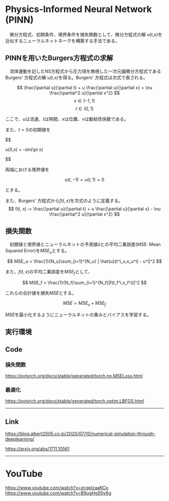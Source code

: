 #  Physics-Informed Neural Network (PINN)
　微分方程式、初期条件、境界条件を損失関数として、微分方程式の解 u(t,x)を近似するニューラルネットネークを構築する手法である。

## PINNを用いたBurgers方程式の求解
　流体運動を記したNS方程式から圧力項を無視した一次元偏微分方程式であるBurgers' 方程式の解 u(t,x)を得る。Burgers' 方程式は次式で表される。

$$
\frac{\partial u}{\partial t} + u \frac{\partial u}{\partial x}
= \nu \frac{\partial^2 u}{\partial x^2}  
$$
$$
x \in (-1, 1)
$$
$$
t \in (0, 1]
$$

ここで、$u$は流速、$t$は時間、$x$は位置、$\nu$は動粘性係数である。


また、$t=0$の初期値を

$$

u(0,x) = -sin(\pi x)

$$

両端における境界値を

$$
u(t, -1) = u(t, 1) = 0
$$

とする。

また、Burgers' 方程式から$f(t, x)$を次式のように定義する。
$$
f(t, x) := \frac{\partial u}{\partial t} + u \frac{\partial u}{\partial x} - \nu \frac{\partial^2 u}{\partial x^2}
$$



## 損失関数

　初期値と境界値とニューラルネットの予測値$\hat{u}$との平均二乗誤差(MSE: Mean Squared Error)を$MSE_u$とする。

$$
MSE_u = \frac{1}{N_u}\sum_{i=1}^{N_u} | \hat{u}(t^i_u,x_u^i) - u^i|^2
$$


また、$f(t,x)$の平均二乗誤差を$MSE_f$として、

$$
MSE_f = \frac{1}{N_f}\sum_{i=1}^{N_f}|f(t_f^i,x_f^i)|^2
$$

これらの合計値を損失$MSE$とする。

$$
MSE = MSE_u + MSE_f
$$

$MSE$を最小化するようにニューラルネットの重みとバイアスを学習する。



## 実行環境



## Code

### 損失関数
https://pytorch.org/docs/stable/generated/torch.nn.MSELoss.html


### 最適化
https://pytorch.org/docs/stable/generated/torch.optim.LBFGS.html



---
## Link
https://blog.albert2005.co.jp/2020/07/10/numerical-simulation-through-deeplearning/

https://arxiv.org/abs/1711.10561


---

# YouTube
https://www.youtube.com/watch?v=zcgpIzaaKCo  
https://www.youtube.com/watch?v=B9ugHg9Sy6g
